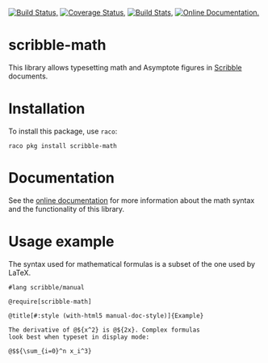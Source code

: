 [![Build Status,](https://img.shields.io/travis/jsmaniac/scribble-math/master.svg)](https://travis-ci.org/jsmaniac/scribble-math)
[![Coverage Status,](https://img.shields.io/coveralls/jsmaniac/scribble-math/master.svg)](https://coveralls.io/github/jsmaniac/scribble-math)
[![Build Stats,](https://img.shields.io/badge/build-stats-blue.svg)](http://jsmaniac.github.io/travis-stats/#jsmaniac/scribble-math)
[![Online Documentation.](https://img.shields.io/badge/docs-online-blue.svg)](http://docs.racket-lang.org/scribble-math/)

scribble-math
=============

This library allows typesetting math and Asymptote figures in
[Scribble](https://docs.racket-lang.org/scribble/) documents.

Installation
============

To install this package, use `raco`:

    raco pkg install scribble-math

Documentation
=============

See the [online documentation](http://docs.racket-lang.org/scribble-math/)
for more information about the math syntax and the
functionality of this library.

Usage example
=============

The syntax used for mathematical formulas is a subset of the
one used by LaTeX.

    #lang scribble/manual

    @require[scribble-math]
    
    @title[#:style (with-html5 manual-doc-style)]{Example}
    
    The derivative of @${x^2} is @${2x}. Complex formulas
    look best when typeset in display mode:
    
    @$${\sum_{i=0}^n x_i^3}